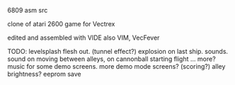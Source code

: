 
6809 asm src
 
clone of atari 2600 game for Vectrex

edited and assembled with VIDE
also VIM, VecFever

TODO:
levelsplash flesh out. (tunnel effect?)
explosion on last ship. 
sounds.
sound on moving between alleys, on cannonball starting flight ... more?
music for some demo screens.
more demo mode screens? (scoring?)
alley brightness?
eeprom save
